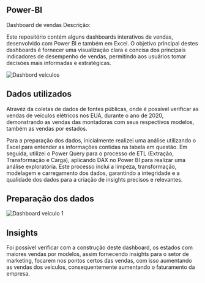 ## Power-BI
Dashboard de vendas
Descrição:

Este repositório contém alguns dashboards interativos de vendas, desenvolvido com Power BI e também em Excel. O objetivo principal destes dashboards é fornecer uma visualização clara e concisa dos principais indicadores de desempenho de vendas, permitindo aos usuários tomar decisões mais informadas e estratégicas.

![Dashbord veículos](https://github.com/user-attachments/assets/a522508f-ecef-46ac-b6f8-03fb4c419caf)

## Dados utilizados
Atravéz da coletas de dados de fontes públicas, onde é possível verificar as vendas de veículos elétricos nos EUA, durante o ano de 2020, demonstrando as vendas das montadoras com seus respectivos modelos, também as vendas por estados.

Para a preparação dos dados, inicialmente realizei uma análise utilizando o Excel para entender as informações contidas na tabela em questão. Em seguida, utilizei o Power Query para o processo de ETL (Extração, Transformação e Carga), aplicando DAX no Power BI para realizar uma análise exploratória. Este processo inclui a limpeza, transformação, modelagem e carregamento dos dados, garantindo a integridade e a qualidade dos dados para a criação de insights precisos e relevantes.

## Preparação dos dados
![Dashboard veiculo 1](https://github.com/user-attachments/assets/a7a4a5b9-4641-4d9b-a129-d5aa542af827)

## Insights
Foi possível verificar com a construção deste dashboard, os estados com maiores vendas por modelos, assim fornecendo insights para o setor de marketing, focarem nos pontos certos das vendas, com isso aumentando as vendas dos veículos, consequentemente aumentando o faturamento da empresa.
